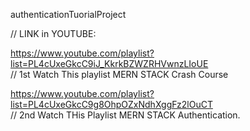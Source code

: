 authenticationTuorialProject


   // LINK in YOUTUBE: 


   https://www.youtube.com/playlist?list=PL4cUxeGkcC9iJ_KkrkBZWZRHVwnzLIoUE     
   // 1st Watch This playlist MERN STACK Crash Course


   https://www.youtube.com/playlist?list=PL4cUxeGkcC9g8OhpOZxNdhXggFz2lOuCT      
   // 2nd Watch THis Playlist MERN STACK Authentication.
